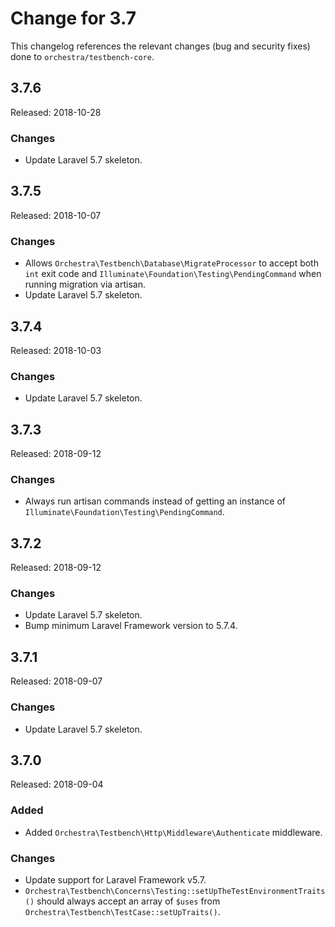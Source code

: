 # Change for 3.7

This changelog references the relevant changes (bug and security fixes) done to `orchestra/testbench-core`.

## 3.7.6

Released: 2018-10-28

### Changes

* Update Laravel 5.7 skeleton.

## 3.7.5

Released: 2018-10-07

### Changes 

* Allows `Orchestra\Testbench\Database\MigrateProcessor` to accept both `int` exit code and `Illuminate\Foundation\Testing\PendingCommand` when running migration via artisan.
* Update Laravel 5.7 skeleton.

## 3.7.4

Released: 2018-10-03

### Changes

* Update Laravel 5.7 skeleton.

## 3.7.3

Released: 2018-09-12

### Changes

* Always run artisan commands instead of getting an instance of `Illuminate\Foundation\Testing\PendingCommand`.

## 3.7.2

Released: 2018-09-12

### Changes

* Update Laravel 5.7 skeleton.
* Bump minimum Laravel Framework version to 5.7.4.

## 3.7.1

Released: 2018-09-07

### Changes

* Update Laravel 5.7 skeleton.

## 3.7.0

Released: 2018-09-04

### Added

* Added `Orchestra\Testbench\Http\Middleware\Authenticate` middleware.

### Changes

* Update support for Laravel Framework v5.7.
* `Orchestra\Testbench\Concerns\Testing::setUpTheTestEnvironmentTraits()` should always accept an array of `$uses` from `Orchestra\Testbench\TestCase::setUpTraits()`.
